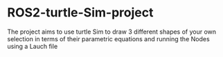 # ROS2-turtle-Sim-project
The project aims to use turtle Sim to draw 3 different shapes of your own selection in terms of their parametric equations and running the Nodes using a Lauch file
